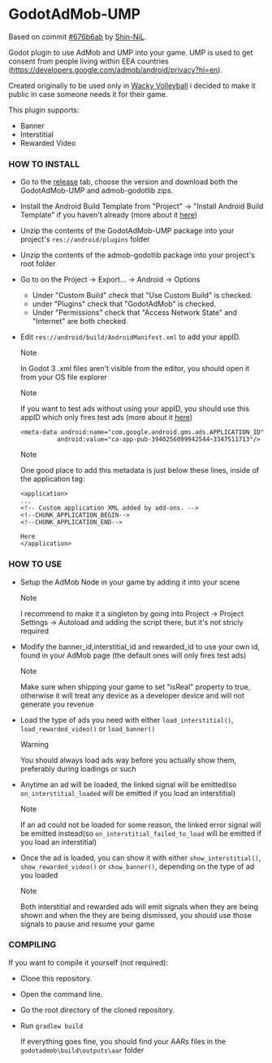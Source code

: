 # GodotAdMob-UMP

Based on commit [#676b6ab](https://github.com/Shin-NiL/Godot-Android-Admob-Plugin/commit/676b6ab42d2eb212fffc47fce85cb09de47ab9b1) by [Shin-NiL](https://github.com/Shin-NiL/Godot-Android-Admob-Plugin).

Godot plugin to use AdMob and UMP into your game. UMP is used to get consent from people living within EEA countries (https://developers.google.com/admob/android/privacy?hl=en).

Created originally to be used only in [Wacky Volleyball](https://play.google.com/store/apps/details?id=wacky.volleyball) i decided to make it public in case someone needs it for their game.

This plugin supports:
- Banner
- Interstitial
- Rewarded Video

<h3>HOW TO INSTALL</h3>

- Go to the [release](https://github.com/Daddiu/GodotAdMob-UMP/edit/Daddiu-readmework/README.md) tab, choose the version and download both the GodotAdMob-UMP and admob-godotlib zips.
- Install the Android Build Template from "Project" -> "Install Android Build Template" if you haven't already (more about it [here](https://docs.godotengine.org/en/stable/tutorials/export/android_custom_build.html))
- Unzip the contents of the GodotAdMob-UMP package into your project's ``` res://android/plugins ``` folder
- Unzip the contents of the admob-godotlib package into your project's root folder
- Go to on the Project -> Export... -> Android -> Options
  - Under "Custom Build" check that "Use Custom Build" is checked.
  - under "Plugins" check that "GodotAdMob" is checked.
  - Under "Permissions" check that "Access Network State" and "Internet" are both checked.
- Edit ```res://android/build/AndroidManifest.xml``` to add your appID.
  > [!NOTE]
  > In Godot 3 .xml files aren't visible from the editor, you should open it from your OS file explorer

  > [!NOTE]
  > If you want to test ads without using your appID, you should use this appID which only fires test ads (more about it [here](https://developers.google.com/admob/android/quick-start#update_your_androidmanifestxml))

  ```
  <meta-data android:name="com.google.android.gms.ads.APPLICATION_ID"
            android:value="ca-app-pub-3940256099942544~3347511713"/>
  ```
  >[!NOTE]
  >One good place to add this metadata is just below these lines, inside of the application tag:
  ```
  <application>
  ...
  <!-- Custom application XML added by add-ons. -->
  <!--CHUNK_APPLICATION_BEGIN-->
  <!--CHUNK_APPLICATION_END-->
  
  Here
  </application>
  ```
<h3>HOW TO USE</h3>

- Setup the AdMob Node in your game by adding it into your scene
  >[!NOTE]
  > I recommend to make it a singleton by going into Project -> Project Settings -> Autoload and adding the script there, but it's not stricly required

- Modify the banner_id,interstitial_id and rewarded_id to use your own id, found in your AdMob page (the default ones will only fires test ads)
  >[!NOTE]
  > Make sure when shipping your game to set "isReal" property to true, otherwise it will treat any device as a developer device and will not generate you revenue
  
- Load the type of ads you need with either ```load_interstitial()```, ```load_rewarded_video()``` or ```load_banner()```
  >[!WARNING]
  > You should always load ads way before you actually show them, preferably during loadings or such

- Anytime an ad will be loaded, the linked signal will be emitted(so ```on_interstitial_loaded``` will be emitted if you load an interstitial)
  >[!NOTE]
  >If an ad could not be loaded for some reason, the linked error signal will be emitted instead(so ```on_interstitial_failed_to_load``` will be emitted if you load an interstitial)
  
- Once the ad is loaded, you can show it with either ```show_interstitial()```, ```show_rewarded_video()``` or ```show_banner()```, depending on the type of ad you loaded
  >[!NOTE]
  >Both interstitial and rewarded ads will emit signals when they are being shown and when the they are being dismissed, you should use those signals to pause and resume your game

<h3>COMPILING</h3>
If you want to compile it yourself (not required):

- Clone this repository.
- Open the command line.
- Go the root directory of the cloned repository.
- Run ```gradlew build```
  
  If everything goes fine, you should find your AARs files in the ```godotadmob\build\outputs\aar``` folder


